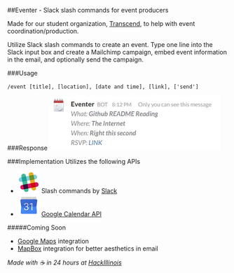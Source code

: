 ##Eventer - Slack slash commands for event producers

Made for our student organization, [Transcend](http://transcend.engineering "Transcend"), to help with event coordination/production.

Utilize Slack slash commands to create an event. Type one line into the Slack input box and create a Mailchimp campaign, embed event information in the email, and optionally send the campaign. 

###Usage
```
/event [title], [location], [date and time], [link], ['send']
```

###Response
![Bot Response](https://github.com/mfix22/event_bot/raw/master/img/response.JPG "Event Bot Response")


###Implementation
Utilizes the following APIs

* ![Slash Commands](https://github.com/mfix22/event_bot/raw/master/img/slack_50.png "Slack Slash Commands") Slash commands by [Slack](https://slack.com "Slack")
* ![Google Calendar API](https://github.com/mfix22/event_bot/raw/master/img/calendar_50.png "Google Calendar API") [Google Calendar API](https://developers.google.com/google-apps/calendar/)

#####Coming Soon
+ [Google Maps](https://developers.google.com/maps/) integration
+ [MapBox](https://www.mapbox.com/developers/) integration for better aesthetics in email




_Made with :coffee: in 24 hours at [HackIllinois](https://www.hackillinois.org/)_